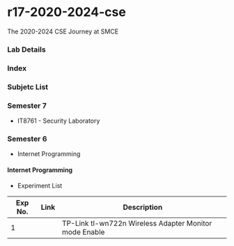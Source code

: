# r17-2020-2024-cse
The 2020-2024 CSE Journey at SMCE


### Lab Details

### Index


### Subjetc List


### Semester 7
 - IT8761 - Security Laboratory 

### Semester 6
 - Internet Programming 


#### Internet Programming
- Experiment List


| Exp No. | Link | Description |
| --- | --- | --- |
| 1 |  | TP-Link tl-wn722n Wireless Adapter Monitor mode Enable |
